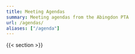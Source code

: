 ```yaml
---
title: Meeting Agendas
summary: Meeting agendas from the Abingdon PTA
url: /agendas/
aliases: ["/agenda"]
---
```


{{< section >}}